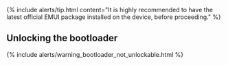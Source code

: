 {% include alerts/tip.html content="It is highly recommended to have the latest official EMUI package installed on the device, before proceeding." %}

## Unlocking the bootloader

{% include alerts/warning_bootloader_not_unlockable.html %}
